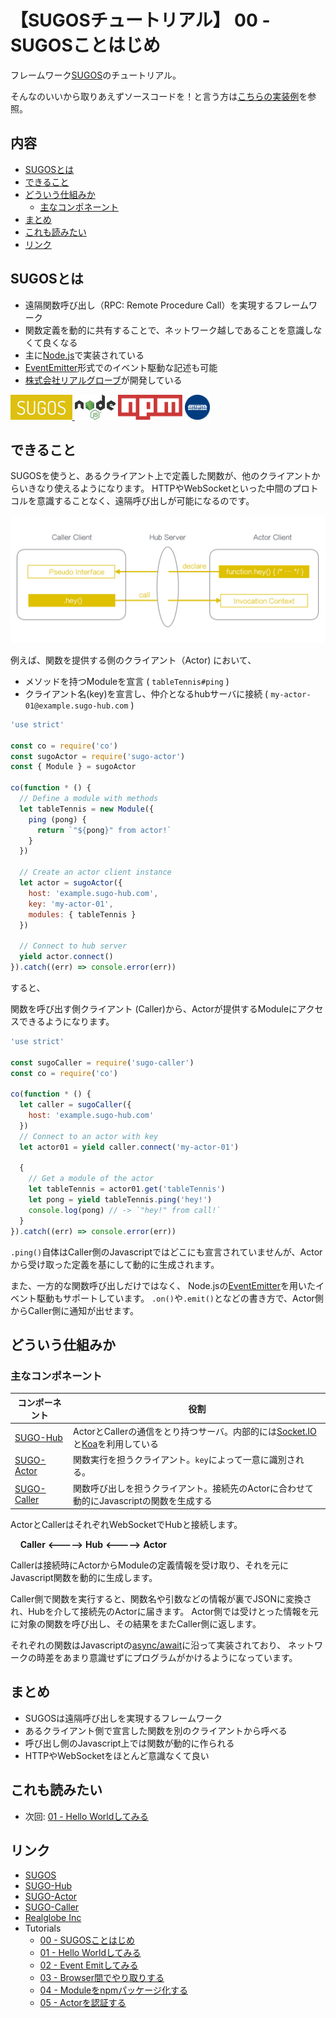 # 【SUGOSチュートリアル】 00 - SUGOSことはじめ


フレームワーク[SUGOS](https://github.com/realglobe-Inc/sugos)のチュートリアル。

そんなのいいから取りあえずソースコードを！と言う方は[こちらの実装例](https://github.com/realglobe-Inc/sugos-tutorial/tree/master/example)を参照。


## 内容
- [SUGOSとは](#sugos%E3%81%A8%E3%81%AF)
- [できること](#%E3%81%A7%E3%81%8D%E3%82%8B%E3%81%93%E3%81%A8)
- [どういう仕組みか](#%E3%81%A9%E3%81%86%E3%81%84%E3%81%86%E4%BB%95%E7%B5%84%E3%81%BF%E3%81%8B)
  * [主なコンポネーント](#%E4%B8%BB%E3%81%AA%E3%82%B3%E3%83%B3%E3%83%9D%E3%83%8D%E3%83%BC%E3%83%B3%E3%83%88)
- [まとめ](#%E3%81%BE%E3%81%A8%E3%82%81)
- [これも読みたい](#%E3%81%93%E3%82%8C%E3%82%82%E8%AA%AD%E3%81%BF%E3%81%9F%E3%81%84)
- [リンク](#%E3%83%AA%E3%83%B3%E3%82%AF)


## SUGOSとは

+ 遠隔関数呼び出し（RPC: Remote Procedure Call）を実現するフレームワーク
+ 関数定義を動的に共有することで、ネットワーク越しであることを意識しなくて良くなる
+ 主に[Node.js](https://nodejs.org/en/)で実装されている
+ [EventEmitter](https://nodejs.org/api/events.html#events_events)形式でのイベント駆動な記述も可能
+ [株式会社リアルグローブ](http://realglobe.jp/)が開発している

<a href="https://github.com/realglobe-Inc/sugos">
  <img src="../../images/sugos-banner.png"
       alt="Banner"
       height="40"
  />
</a>
<a href="https://nodejs.org/en/">
  <img src="../../images/nodejs-banner.png"
       alt="banner"
       height="40"
       style="height:40px"
  /></a>
<a href="https://docs.npmjs.com/">
  <img src="../../images/npm-banner.png"
       alt="banner"
       height="40"
       style="height:40px"
  /></a>
<a href="http://realglobe.jp/">
  <img src="../../images/realglboe-logo.png"
       alt="banner"
       height="40"
       style="height:40px"
  /></a>


## できること

SUGOSを使うと、あるクライアント上で定義した関数が、他のクライアントからいきなり使えるようになります。
HTTPやWebSocketといった中間のプロトコルを意識することなく、遠隔呼び出しが可能になるのです。

<img src="../../images/sugos-overview.png"
     alt="Overview"
/>


例えば、関数を提供する側のクライアント（Actor) において、

+ メソッドを持つModuleを宣言 ( `tableTennis#ping` )
+ クライアント名(key)を宣言し、仲介となるhubサーバに接続 ( `my-actor-01@example.sugo-hub.com` )

```javascript
'use strict'

const co = require('co')
const sugoActor = require('sugo-actor')
const { Module } = sugoActor

co(function * () {
  // Define a module with methods
  let tableTennis = new Module({
    ping (pong) {
      return `"${pong}" from actor!`
    }
  })

  // Create an actor client instance
  let actor = sugoActor({
    host: 'example.sugo-hub.com',
    key: 'my-actor-01',
    modules: { tableTennis }
  })

  // Connect to hub server
  yield actor.connect()
}).catch((err) => console.error(err))

```

すると、

関数を呼び出す側クライアント (Caller)から、Actorが提供するModuleにアクセスできるようになります。


```javascript
'use strict'

const sugoCaller = require('sugo-caller')
const co = require('co')

co(function * () {
  let caller = sugoCaller({
    host: 'example.sugo-hub.com'
  })
  // Connect to an actor with key
  let actor01 = yield caller.connect('my-actor-01')

  {
    // Get a module of the actor
    let tableTennis = actor01.get('tableTennis')
    let pong = yield tableTennis.ping('hey!')
    console.log(pong) // -> `"hey!" from call!`
  }
}).catch((err) => console.error(err))

```

`.ping()`自体はCaller側のJavascriptではどこにも宣言されていませんが、Actorから受け取った定義を基にして動的に生成されます。

また、一方的な関数呼び出しだけではなく、 Node.jsの[EventEmitter](https://nodejs.org/api/events.html#events_events)を用いたイベント駆動もサポートしています。
`.on()`や`.emit()`となどの書き方で、Actor側からCaller側に通知が出せます。


## どういう仕組みか

### 主なコンポネーント

| コンポーネント | 役割 |
| ------------ | --- |
| [SUGO-Hub](https://github.com/realglobe-Inc/sugo-hub) | ActorとCallerの通信をとり持つサーバ。内部的には[Socket.IO](http://socket.io/)と[Koa](https://github.com/koajs/koa)を利用している |
| [SUGO-Actor](https://github.com/realglobe-Inc/sugo-actor) | 関数実行を担うクライアント。`key`によって一意に識別される。 |
| [SUGO-Caller](https://github.com/realglobe-Inc/sugo-caller) | 関数呼び出しを担うクライアント。接続先のActorに合わせて動的にJavascriptの関数を生成する |


ActorとCallerはそれぞれWebSocketでHubと接続します。


&nbsp;&nbsp;&nbsp;&nbsp;**Caller** **<----->** **Hub** **<----->** **Actor**


Callerは接続時にActorからModuleの定義情報を受け取り、それを元にJavascript関数を動的に生成します。

Caller側で関数を実行すると、関数名や引数などの情報が裏でJSONに変換され、Hubを介して接続先のActorに届きます。
Actor側では受けとった情報を元に対象の関数を呼び出し、その結果をまたCaller側に返します。

それぞれの関数はJavascriptの[async/await](https://github.com/yortus/asyncawait#guide-to-asyncawait-v10)に沿って実装されており、
ネットワークの時差をあまり意識せずにプログラムがかけるようになっています。

## まとめ

+ SUGOSは遠隔呼び出しを実現するフレームワーク
+ あるクライアント側で宣言した関数を別のクライアントから呼べる
+ 呼び出し側のJavascript上では関数が動的に作られる
+ HTTPやWebSocketをほとんど意識なくて良い


## これも読みたい

+ 次回: [01 - Hello Worldしてみる](https://github.com/realglobe-Inc/sugos-tutorial/blob/master/dist/markdown/ja/01%20-%20Hello%20World%E3%81%97%E3%81%A6%E3%81%BF%E3%82%8B.md)


## リンク

+ [SUGOS](https://github.com/realglobe-Inc/sugos)
+ [SUGO-Hub](https://github.com/realglobe-Inc/sugo-hub)
+ [SUGO-Actor](https://github.com/realglobe-Inc/sugo-actor)
+ [SUGO-Caller](https://github.com/realglobe-Inc/sugo-caller)
+ [Realglobe Inc](http://realglobe.jp/)
+ Tutorials
  + [00 - SUGOSことはじめ](https://github.com/realglobe-Inc/sugos-tutorial/blob/master/dist/markdown/ja/00%20-%20SUGOS%E3%81%93%E3%81%A8%E3%81%AF%E3%81%98%E3%82%81.md)
  + [01 - Hello Worldしてみる](https://github.com/realglobe-Inc/sugos-tutorial/blob/master/dist/markdown/ja/01%20-%20Hello%20World%E3%81%97%E3%81%A6%E3%81%BF%E3%82%8B.md)
  + [02 - Event Emitしてみる](https://github.com/realglobe-Inc/sugos-tutorial/blob/master/dist/markdown/ja/02%20-%20Event%20Emit%E3%81%97%E3%81%A6%E3%81%BF%E3%82%8B.md)
  + [03 - Browser間でやり取りする](https://github.com/realglobe-Inc/sugos-tutorial/blob/master/dist/markdown/ja/03%20-%20Browser%E9%96%93%E3%81%A7%E3%82%84%E3%82%8A%E5%8F%96%E3%82%8A%E3%81%99%E3%82%8B.md)
  + [04 - Moduleをnpmパッケージ化する](https://github.com/realglobe-Inc/sugos-tutorial/blob/master/dist/markdown/ja/04%20-%20Module%E3%82%92npm%E3%83%91%E3%83%83%E3%82%B1%E3%83%BC%E3%82%B8%E5%8C%96%E3%81%99%E3%82%8B.md)
  + [05 - Actorを認証する](https://github.com/realglobe-Inc/sugos-tutorial/blob/master/dist/markdown/ja/05%20-%20Actor%E3%82%92%E8%AA%8D%E8%A8%BC%E3%81%99%E3%82%8B.md)
